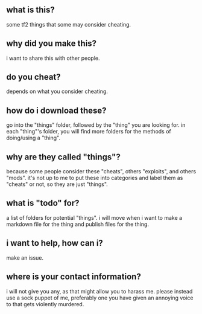 <h2>what is this?</h2>
some tf2 things that some may consider cheating.
<h2>why did you make this?</h2>
i want to share this with other people.
<h2>do you cheat?</h2>
depends on what you consider cheating.
<h2>how do i download these?</h2>
go into the "things" folder, followed by the "thing" you are looking for. in each "thing"'s folder, you will find more folders for the methods of doing/using a "thing".
<h2>why are they called "things"?</h2>
because some people consider these "cheats", others "exploits", and others "mods". it's not up to me to put these into categories and label them as "cheats" or not, so they are just "things".
<h2>what is "todo" for?</h2>
a list of folders for potential "things". i will move when i want to make a markdown file for the thing and publish files for the thing.
<h2>i want to help, how can i?</h2>
make an issue.
<h2>where is your contact information?</h2>
i will not give you any, as that might allow you to harass me. please instead use a sock puppet of me, preferably one you have given an annoying voice to that gets violently murdered.